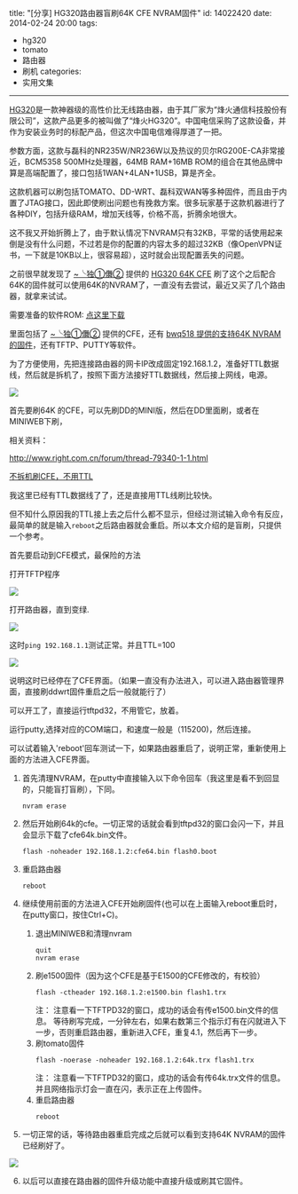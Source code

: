 title: "[分享] HG320路由器盲刷64K CFE NVRAM固件"
id: 14022420
date: 2014-02-24 20:00
tags: 
- hg320
- tomato
- 路由器
- 刷机
categories: 
- 实用文集
---

[HG320](http://item.taobao.com/item.htm?spm=a1z09.5.0.0.qCXaZs&id=16255606413)是一款神器级的高性价比无线路由器，由于其厂家为“烽火通信科技股份有限公司”，这款产品更多的被叫做了“烽火HG320”。中国电信采购了这款设备，并作为安装业务时的标配产品，但这次中国电信难得厚道了一把。

参数方面，这款与磊科的NR235W/NR236W以及热议的贝尔RG200E-CA非常接近，BCM5358 500MHz处理器，64MB RAM+16MB ROM的组合在其他品牌中算是高端配置了，接口包括1WAN+4LAN+1USB，算是齐全。

这款机器可以刷包括TOMATO、DD-WRT、磊科双WAN等多种固件，而且由于内置了JTAG接口，因此即使刷出问题也有挽救方案。很多玩家基于这款机器进行了各种DIY，包括升级RAM，增加天线等，价格不高，折腾余地很大。

这不我又开始折腾上了，由于默认情况下NVRAM只有32KB，平常的话使用起来倒是没有什么问题，不过若是你的配置的内容太多的超过32KB（像OpenVPN证书，一下就是10KB以上，很容易超），这时就会出现配置丢失的问题。

<!--more-->

之前很早就发现了 [~╰独①儛②](http://hi.baidu.com/zengchen228) 提供的 [HG320 64K CFE](http://hi.baidu.com/zengchen228/item/1d0f673a03523af2e7bb7a17) 刷了这个之后配合64K的固件就可以使用64K的NVRAM了，一直没有去尝试，最近又买了几个路由器，就拿来试试。

需要准备的软件ROM: [点这里下载](http://pan.baidu.com/s/1CJPEm)

里面包括了 [~╰独①儛②](http://hi.baidu.com/zengchen228) 提供的CFE，还有 [bwq518 提供的支持64K NVRAM的固件](http://pan.baidu.com/s/1cMsgd)，还有TFTP、PUTTY等软件。

为了方便使用，先把连接路由器的网卡IP改成固定192.168.1.2，准备好TTL数据线，然后就是拆机了，按照下面方法接好TTL数据线，然后接上网线，电源。

![]([CDN_URL]:/post/hg320_ttl.jpg)

首先要刷64K 的CFE，可以先刷DD的MINI版，然后在DD里面刷，或者在MINIWEB下刷，

相关资料：

<http://www.right.com.cn/forum/thread-79340-1-1.html>

[不拆机刷CFE，不用TTL](http://www.right.com.cn/forum/forum.php?mod=viewthread&tid=117002)

我这里已经有TTL数据线了了，还是直接用TTL线刷比较快。

但不知什么原因我的TTL接上去之后什么都不显示，但经过测试输入命令有反应，最简单的就是输入`reboot`之后路由器就会重启。所以本文介绍的是盲刷，只提供一个参考。

首先要启动到CFE模式，最保险的方法

打开TFTP程序

![]([CDN_URL]:/post/hg320_tftp.jpg)

打开路由器，直到变绿.

![]([CDN_URL]:/post/hg320_tftp_ok.png)

这时`ping 192.168.1.1`测试正常。并且TTL=100

![]([CDN_URL]:/post/hg320_ttl_100.png)

说明这时已经停在了CFE界面。（如果一直没有办法进入，可以进入路由器管理界面，直接刷ddwrt固件重启之后一般就能行了）

可以开工了，直接运行tftpd32，不用管它，放着。

运行putty,选择对应的COM端口，和速度一般是（115200)，然后连接。

可以试着输入'reboot'回车测试一下，如果路由器重启了，说明正常，重新使用上面的方法进入CFE界面。

1. 首先清理NVRAM，在putty中直接输入以下命令回车（我这里是看不到回显的，只能盲打盲刷），下同。  
    ```
    nvram erase
    ```

2. 然后开始刷64k的cfe。一切正常的话就会看到tftpd32的窗口会闪一下，并且会显示下载了cfe64k.bin文件。  
    ```
    flash -noheader 192.168.1.2:cfe64.bin flash0.boot
    ```
3. 重启路由器  
    ```
    reboot
    ```
4. 继续使用前面的方法进入CFE开始刷固件(也可以在上面输入reboot重启时，在putty窗口，按住Ctrl+C)。
  
    1. 退出MINIWEB和清理nvram  
        ```
        quit
        nvram erase
        ```
    2. 刷e1500固件（因为这个CFE是基于E1500的CFE修改的，有校验）  
        ```
        flash -ctheader 192.168.1.2:e1500.bin flash1.trx
        ```
        注： 注意看一下TFTPD32的窗口，成功的话会有传e1500.bin文件的信息。
        等待刷写完成，一分钟左右，如果右数第三个指示灯有在闪就进入下一步，否则重启路由器，重新进入CFE，重复4.1，然后再下一步。
    3. 刷tomato固件 
        ```
        flash -noerase -noheader 192.168.1.2:64k.trx flash1.trx
        ```
        注： 注意看一下TFTPD32的窗口，成功的话会有传64k.trx文件的信息。并且网络指示灯会一直在闪，表示正在上传固件。
    4. 重启路由器
        ```
        reboot
        ```
        
5. 一切正常的话，等待路由器重启完成之后就可以看到支持64K NVRAM的固件已经刷好了。 

  ![]([CDN_URL]:/post/hg320_64k_nvram.png)
  
6. 以后可以直接在路由器的固件升级功能中直接升级或刷其它固件。